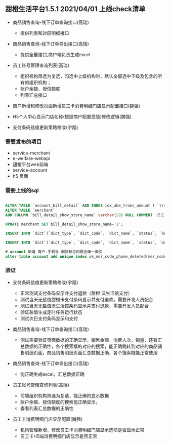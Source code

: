 ## 甜橙生活平台1.5.1 2021/04/01 上线check清单


* 商品销售查询-线下订单查询接口(高瑞)
    * 提供列表和对应明细接口
* 商品销售查询-线下订单导出接口(高瑞)
    * 提供全量接口,商户端负责生成excel
* 员工账号管理查询列表(高瑞)
    * 组织机构筛选为复选，勾选中上级机构时，默认全部选中下级及包含的所有的组织机构；
    * 账户余额、授信额度
    * 列表汇总接口
* 商户新增和修改页面新增员工卡消费明细门店显示配置接口(魏强)
* H5个人中心显示门店名称(根据商户配置显隐)修改逻辑(魏强)

* 支付条码盐值更新策略修改(宇翔)


### 需要发布的项目
* service-merchant
* e-welfare-webapi
* 甜橙平台web前端
* service-account
* h5 页面

### 需要上线的sql
```sql

ALTER TABLE `account_bill_detail` ADD INDEX idx_abe_trans_amount ( `trans_amount` );
ALTER TABLE `merchant`
ADD COLUMN `bill_detail_show_store_name` varchar(20) NULL COMMENT '员工卡消费明细门店显示' AFTER `remark`;

UPDATE merchant SET bill_detail_show_store_name='1';

INSERT INTO `dict`(`dict_type`, `dict_code`, `dict_name`, `status`, `deleted`, `sort`) VALUES ('Merchant.billDetailShowStoreName', '1', '显示', NULL, 0, 1);

INSERT INTO `dict`(`dict_type`, `dict_code`, `dict_name`, `status`, `deleted`, `sort`) VALUES ('Merchant.billDetailShowStoreName', '0', '不显示', NULL, 0, 2);

# account 新增 商户-手机号-删除标志的联合唯一索引
alter table account add unique index uk_mer_code_phone_deleted(mer_code,phone,deleted);
```

### 验证
* 支付条码盐值更新策略修改(宇翔)
    * 正常测试支付条码显示并支付退款（甜橙 沃生活馆支付）
    * 测试当天无盐值甜橙卡支付条码显示并支付退款，需要开发人员配合
    * 测试当天无盐值沃生活馆条码显示并支付退款，需要开发人员配合
    * 验证盐值生成定时任务运行状态
    * 测试次日支付条码显示和支付

* 商品销售查询-线下订单查询接口(高瑞)
    * 测试需要验证页面数据的正确显示，销售金额，消费人次，销量，还有汇总数据的正确性，各个搜索框的对应的搜索，能正确跳转到对应的商品销售明细页面，商品销售明细页面汇总数据正确，各个搜索框能正常使用
* 商品销售查询-线下订单导出接口(高瑞)
    * 能正确生成excel，汇总数据正确
* 员工账号管理查询列表(高瑞)
    * 前端组织机构筛选为复选，能正确的显示数据
    * 账户余额、授信额度的搜索能正确显示。
    * 查看列表汇总数据的正确性
* 员工卡消费明细门店显示配置(魏强)
    * 机构管理新增、修改员工卡消费明细门店显示选项是否显示正常
    * 员工卡H5端消费明细门店显示是否正常  